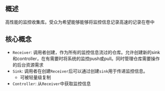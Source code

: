 ## 概述
高性能的监控收集库。受众为希望能够能够将监控信息记录高速的记录在卷中

## 核心概念
* `Receiver`: 调用者创建，作为所有的监控信息流过的仓库。允许创建新的sink和controller，在有需要时将系统的监控push或pull。同时管理仓库需要操作的后台资源需求
* `Sink`: 调用者在创建`Receiver`后可以通过创建`sink`用于传递监控信息。
    * 可被轻量级复制
* `Controller`: 从`Receiver`中获取监控信息
